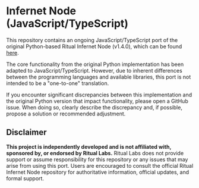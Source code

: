 # Infernet Node (JavaScript/TypeScript)

This repository contains an ongoing JavaScript/TypeScript port of the original Python-based Ritual Infernet Node (v1.4.0), which can be found [here](https://github.com/ritual-net/infernet-node).

The core functionality from the original Python implementation has been adapted to JavaScript/TypeScript. However, due to inherent differences between the programming languages and available libraries, this port is not intended to be a "one-to-one" translation.

If you encounter significant discrepancies between this implementation and the original Python version that impact functionality, please open a GitHub issue. When doing so, clearly describe the discrepancy and, if possible, propose a solution or recommended adjustment.

## Disclaimer

**This project is independently developed and is not affiliated with, sponsored by, or endorsed by Ritual Labs.** Ritual Labs does not provide support or assume responsibility for this repository or any issues that may arise from using this port. Users are encouraged to consult the official Ritual Infernet Node repository for authoritative information, official updates, and formal support.
